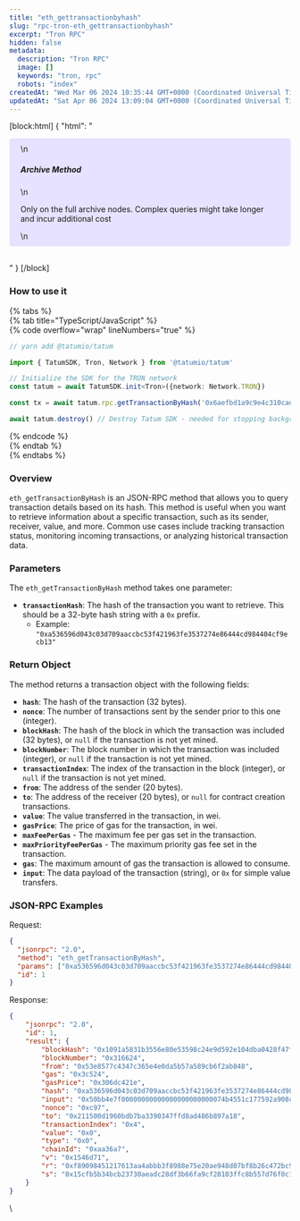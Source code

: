 ```yaml
---
title: "eth_gettransactionbyhash"
slug: "rpc-tron-eth_gettransactionbyhash"
excerpt: "Tron RPC"
hidden: false
metadata: 
  description: "Tron RPC"
  image: []
  keywords: "tron, rpc"
  robots: "index"
createdAt: "Wed Mar 06 2024 10:35:44 GMT+0000 (Coordinated Universal Time)"
updatedAt: "Sat Apr 06 2024 13:09:04 GMT+0000 (Coordinated Universal Time)"
---
```

[block:html]
{
  "html": "<div style="padding: 10px 20px; border-radius: 5px; background-color: #e6e2ff; margin: 0 0 30px 0;">\n  <h5>Archive Method</h5>\n  <p>Only on the full archive nodes. Complex queries might take longer and incur additional cost</p>\n</div>"
}
[/block]


### How to use it

{% tabs %}  
{% tab title="TypeScript/JavaScript" %}  
{% code overflow="wrap" lineNumbers="true" %}

```typescript
// yarn add @tatumio/tatum

import { TatumSDK, Tron, Network } from '@tatumio/tatum'

// Initialize the SDK for the TRON network
const tatum = await TatumSDK.init<Tron>({network: Network.TRON})

const tx = await tatum.rpc.getTransactionByHash('0x6aefbd1a9c9e4c310cadde3bcdd809a14da87caa8fa4f10ca04d9e357a3907e9')

await tatum.destroy() // Destroy Tatum SDK - needed for stopping background jobs
```

{% endcode %}  
{% endtab %}  
{% endtabs %}

### Overview

`eth_getTransactionByHash` is an JSON-RPC method that allows you to query transaction details based on its hash. This method is useful when you want to retrieve information about a specific transaction, such as its sender, receiver, value, and more. Common use cases include tracking transaction status, monitoring incoming transactions, or analyzing historical transaction data.

### Parameters

The `eth_getTransactionByHash` method takes one parameter:

- **`transactionHash`**: The hash of the transaction you want to retrieve. This should be a 32-byte hash string with a `0x` prefix.
  - Example: `"0xa536596d043c03d709aaccbc53f421963fe3537274e86444cd984404cf9ecb13"`

### Return Object

The method returns a transaction object with the following fields:

- **`hash`**: The hash of the transaction (32 bytes).
- **`nonce`**: The number of transactions sent by the sender prior to this one (integer).
- **`blockHash`**: The hash of the block in which the transaction was included (32 bytes), or `null` if the transaction is not yet mined.
- **`blockNumber`**: The block number in which the transaction was included (integer), or `null` if the transaction is not yet mined.
- **`transactionIndex`**: The index of the transaction in the block (integer), or `null` if the transaction is not yet mined.
- **`from`**: The address of the sender (20 bytes).
- **`to`**: The address of the receiver (20 bytes), or `null` for contract creation transactions.
- **`value`**: The value transferred in the transaction, in wei.
- **`gasPrice`**: The price of gas for the transaction, in wei.
- **`maxFeePerGas`** - The maximum fee per gas set in the transaction.
- **`maxPriorityFeePerGas`** - The maximum priority gas fee set in the transaction.
- **`gas`**: The maximum amount of gas the transaction is allowed to consume.
- **`input`**: The data payload of the transaction (string), or `0x` for simple value transfers.

### JSON-RPC Examples

Request:

```json
{
  "jsonrpc": "2.0",
  "method": "eth_getTransactionByHash",
  "params": ["0xa536596d043c03d709aaccbc53f421963fe3537274e86444cd984404cf9ecb13"],
  "id": 1
}
```

Response:

```json
{
    "jsonrpc": "2.0",
    "id": 1,
    "result": {
        "blockHash": "0x1091a5831b3556e80e53598c24e9d592e104dba0428f47f94c61523eb52d09d8",
        "blockNumber": "0x316624",
        "from": "0x53e8577c4347c365e4e0da5b57a589cb6f2ab848",
        "gas": "0x3c524",
        "gasPrice": "0x306dc421e",
        "hash": "0xa536596d043c03d709aaccbc53f421963fe3537274e86444cd984404cf9ecb13",
        "input": "0x50bb4e7f00000000000000000000000074b4551c177592a908c6ab9ce671bfe8c1b5bd40000000000000000000000000000000000000000000000000000056b990e70e000000000000000000000000000000000000000000000000000000000000000060000000000000000000000000000000000000000000000000000000000000006068747470733a2f2f6574682d6d61696e6e65742e672e616c6368656d792e636f6d2f76322f72646f704c505054424a31536f786b2d555179306b7464676f4b45326146637a2f6765744e4654732f3f6f776e65723d766974616c696b2e657468",
        "nonce": "0xc97",
        "to": "0x211500d1960bdb7ba3390347ffd8ad486b897a18",
        "transactionIndex": "0x4",
        "value": "0x0",
        "type": "0x0",
        "chainId": "0xaa36a7",
        "v": "0x1546d71",
        "r": "0xf89098451217613aa4abbb3f8988e75e20ae948d07bf8b26c472bc9bda50c9d9",
        "s": "0x15cfb5b34bcb23730aeadc28df3b66fa9cf28103ffc8b557d76f0c1df078028e"
    }
}
```

\\
